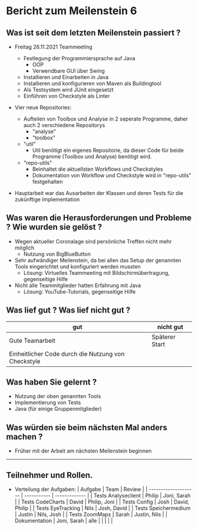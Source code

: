 # Bericht zum Meilenstein 6

## Was ist seit dem letzten Meilenstein passiert ?
- Freitag 26.11.2021 Teammeeting
    - Festlegung der Programmiersprache auf Java
        - OOP
        - Verwendbare GUI über Swing 
    - Installieren und Einarbeiten in Java 
    - Installieren und konfigurieren von Maven als Buildingtool
    - Als Testsystem wird JUnit eingesetzt
    - Einführen von Checkstyle als Linter

- Vier neue Repositories:
    - Aufteilen von Toolbox und Analyse in 2 seperate Programme, daher auch 2 verschiedene Repositorys
        - "analyse"
        - "toolbox"
    - "util"
        - Util benötigt ein eigenes Repositorie, da dieser Code für beide Programme (Toolbox und Analyse) benötigt wird.
    - "repo-utils"
        - Beinhaltet die aktuellsten Workflows und Checkstyles
        - Dokumentation von Workflow und Checkstyle wird in "repo-utils" festgehalten

- Hauptarbeit war das Ausarbeiten der Klassen und deren Tests für die zukünftige Implementation

## Was waren die Herausforderungen und Probleme ? Wie wurden sie gelöst ?
- Wegen aktueller Coronalage sind persönliche Treffen nicht mehr möglich
    - Nutzung von BigBlueButton
- Sehr aufwändiger Meilenstein, da bei allen das Setup der genannten Tools eingerichtet und konfiguriert werden mussten
    - Lösung: Virtuelles Teammeeting mit Bildschirmübertragung, gegenseitige Hilfe
- Nicht alle Teammitglieder hatten Erfahrung mit Java
    - Lösung: YouTube-Tutorials, gegenseitige Hilfe

## Was lief gut ? Was lief nicht gut ?
| gut                                                 | nicht gut      |
| --------------------------------------------------- | -------------- |
| Gute Teamarbeit                                     | Späterer Start |
| Einheitlicher Code durch die Nutzung von Checkstyle |                |

## Was haben Sie gelernt ?
- Nutzung der oben genannten Tools
- Implementierung von Tests
- Java (für einige Gruppenmitglieder)

## Was würden sie beim nächsten Mal anders machen ?
- Früher mit der Arbeit am nächsten Meilenstein beginnen

---
## Teilnehmer und Rollen.

- Verteilung der Aufgaben:
    | Aufgabe              | Team        | Review        |
    | -------------------- | ----------- | ------------- |
    | Tests Analyseclient  | Philip      | Joni, Sarah   |
    | Tests CodeCharts     | David       | Philip, Joni  |
    | Tests Config         | Josh        | David, Philip |
    | Tests EyeTracking    | Nils        | Josh, David   |
    | Tests Speichermedium | Justin      | Nils, Josh    |
    | Tests ZoomMaps       | Sarah       | Justin, Nils  |
    | Dokumentation        | Joni, Sarah | alle          |
    |                      |             |               |
